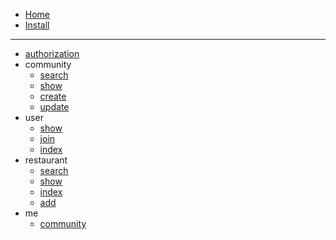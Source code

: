 - [Home](/)
- [Install](install.md)
---
- [authorization](endpoint/auth.md)
- community
    - [search](endpoint/community/search.md)
    - [show](endpoint/community/show.md)
    - [create](endpoint/community/create.md)
    - [update](endpoint/community/update.md)
- user
    - [show](endpoint/user/show.md)
    - [join](endpoint/user/create.md)
    - [index](endpoint/user/index.md)
- restaurant
    - [search](endpoint/restaurant/search.md)
    - [show](endpoint/restaurant/show.md)
    - [index](endpoint/restaurant/index.md)
    - [add](endpoint/restaurant/add.md)
- me
    - [community](endpoint/me/community.md)

